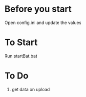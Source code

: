 # Before you start

Open config.ini and update the values

# To Start

Run startBat.bat

# To Do
1. get data on upload